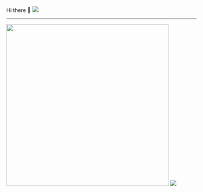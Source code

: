 

<head>
  <hr3> Hi there 👋 </hr3>
  <a href="https://hits.seeyoufarm.com"><img src="https://hits.seeyoufarm.com/api/count/incr/badge.svg?url=https%3A%2F%2Fgithub.com%2Fwkdtjrrms0&count_bg=%23703031&title_bg=%23433E31&icon=github.svg&icon_color=%23FFFFFF&title=Visit&edge_flat=false"/></a>
</head>
<hr>
<body>
<img width="430" src="https://github-readme-stats.vercel.app/api?username=wkdtjrrms0&show_icons=true&theme=dark">
<img src="http://mazassumnida.wtf/api/v2/generate_badge?boj=wkdtjrrms0">
</body>
